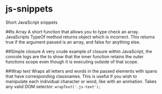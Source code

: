 # js-snippets
Short JavaScript snippets


##Is Array
A short function that allows you to type check an array.  JavaScripts TypeOf method returns object which is incorrect.
This returns true if the argument passed is an array, and false for anything else.

##Simple closure
A very crude example of closure within JavaScript, the concole logs are the to show that the inner function retains the outer functions scope even though it is executing outside of that scope.

##Wrap text
Wraps all letters and words in the passed elements with spans that have corresponding classnames.
This is useful if you wish to manipulate each individual character or word, like with an animation.
Takes any valid DOM selector:
`wrapText('.js-text');`
